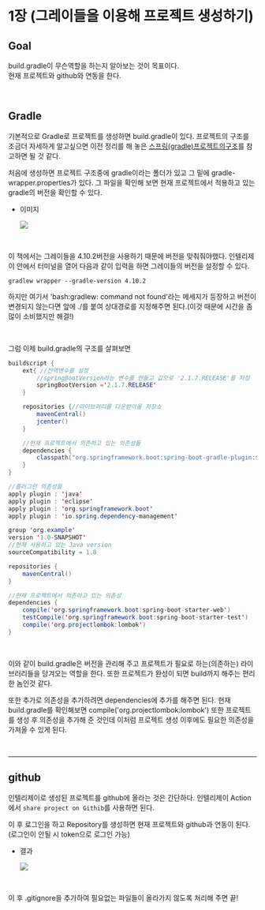 1장 (그레이들을 이용해 프로젝트 생성하기)
===

## Goal

build.gradle이 무슨역할을 하는지 알아보는 것이 목표이다.<br>
현재 프로젝트와 github와 연동을 한다.

<br>

## Gradle

기본적으로 Gradle로 프로젝트를 생성하면 build.gradle이 있다. 프로젝트의 구조를 조금더 자세하게 알고싶으면 이전 정리를 해 놓은 [스프링(gradle)프로젝트의구조](https://github.com/LeeWoooo/TIL/tree/main/spring/%EC%8A%A4%ED%94%84%EB%A7%81%ED%94%84%EB%A1%9C%EC%A0%9D%ED%8A%B8%EA%B5%AC%EC%A1%B0)를 참고하면 될 것 같다. <br>

처음에 생성하면 프로젝트 구조중에 gradle이라는 폴더가 있고 그 밑에 gradle-wrapper.properties가 있다. 그 파일을 확인해 보면 현재 프로젝트에서 적용하고 있는 gradle의 버전을 확인할 수 있다. 

* 이미지

    <img src =https://user-images.githubusercontent.com/74294325/109093477-c1acf900-775b-11eb-9091-7251c6d59b8e.JPG>

<br>

이 책에서는 그레이들을 4.10.2버전을 사용하기 때문에 버전을 맞춰줘야했다. 인텔리제이 안에서 터미널을 열어 다음과 같이 입력을 하면 그레이들의 버전을 설정할 수 있다.

```
gradlew wrapper --gradle-version 4.10.2
```

하지만 여기서 'bash:gradlew: command not found'라는 메세지가 등장하고 버전이 변경되지 않는다면 앞에 ./를 붙여 상대경로를 지정해주면 된다.(이것 때문에 시간을 좀 많이 소비했지만 해결!)

<br>

그럼 이제 build.gradle의 구조를 살펴보면

```java
buildscript {
    ext{ //전역변수를 설정
        //springBootVersion라는 변수를 만들고 값으로 '2.1.7.RELEASE'를 지정
        springBootVersion ='2.1.7.RELEASE'
    }

    repositories {//라이브러리를 다운받아올 저장소 
        mavenCentral()
        jcenter()
    }

    //현재 프로젝트에서 의존하고 있는 의존성들
    dependencies {
        classpath("org.springframework.boot:spring-boot-gradle-plugin:${springBootVersion}")
    }
}

//플러그인 의존성들
apply plugin : 'java'
apply plugin : 'eclipse'
apply plugin : 'org.springframework.boot'
apply plugin : 'io.spring.dependency-management'

group 'org.example'
version '1.0-SNAPSHOT'
//현재 사용하고 있는 Java version
sourceCompatibility = 1.8

repositories {
    mavenCentral()
}

//현재 프로젝트에서 의존하고 있는 의존성
dependencies {
    compile('org.springframework.boot:spring-boot-starter-web')
    testCompile('org.springframework.boot:spring-boot-starter-test')
    compile('org.projectlombok:lombok')
}
```

<br>

이와 같이 build.gradle은 버전을 관리해 주고 프로젝트가 필요로 하는(의존하는) 라이브러리들을 당겨오는 역할을 한다. 또한 프로젝트가 완성이 되면 build까지 해주는 편리한 놈인것 같다. <br>

또한 추가로 의존성을 추가하려면 dependencies에 추가를 해주면 된다. 현재 build.gradle를 확인해보면 compile('org.projectlombok:lombok') 또한 프로젝트를 생성 후 의존성을 추가해 준 것인데 이처럼 프로젝트 생성 이후에도 필요한 의존성을 가져올 수 있게 된다.

<br>

---

## github

인텔리제이로 생성된 프로젝트를 github에 올라는 것은 간단하다. 인텔리제이 Action에서 `share project on Githib`를 사용하면 된다. <br>

이 후 로그인을 하고 Repository를 생성하면 현재 프로젝트와 github과 연동이 된다. (로그인이 안될 시 token으로 로그인 가능)

* 결과

    <img src = https://user-images.githubusercontent.com/74294325/109094548-7e538a00-775d-11eb-8586-a810636b628f.JPG>

<Br>

이 후 .gitignore을 추가하여 필요없는 파일들이 올라가지 않도록 처리해 주면 끝!

